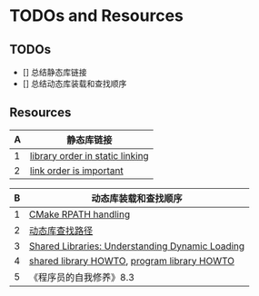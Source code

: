# TODOs and Resources

## TODOs
- [] 总结静态库链接
- [] 总结动态库装载和查找顺序 

## Resources

|A| 静态库链接                                                   |
|--| ------------------------------------------------------------ | 
|1| [library order in static linking](https://eli.thegreenplace.net/2013/07/09/library-order-in-static-linking) 
|2| [link order is important](https://blogs.oracle.com/d/library-order-is-important) 

|B| 动态库装载和查找顺序                                         |
|---| ------------------------------------------------------------ |
|1| [CMake RPATH handling](https://gitlab.kitware.com/cmake/community/-/wikis/doc/cmake/RPATH-handling) 
|2| [动态库查找路径](https://blog.csdn.net/f110300641/article/details/82657972) 
|3| [Shared Libraries: Understanding Dynamic Loading](https://amir.rachum.com/blog/2016/09/17/shared-libraries/) 
|4| [shared library HOWTO](https://unix.stackexchange.com/questions/22926/where-do-executables-look-for-shared-objects-at-runtime), [program library HOWTO](http://tldp.org/HOWTO/Program-Library-HOWTO/shared-libraries.html) 
|5| 《程序员的自我修养》8.3                                      |

